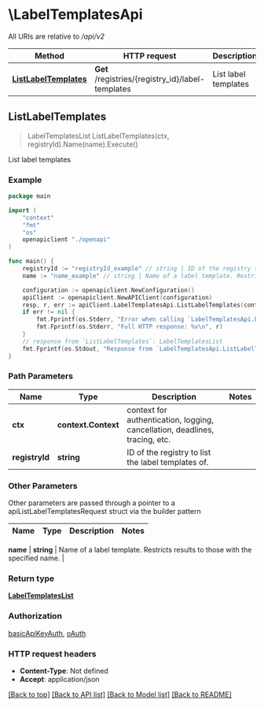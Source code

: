 # \LabelTemplatesApi

All URIs are relative to */api/v2*

Method | HTTP request | Description
------------- | ------------- | -------------
[**ListLabelTemplates**](LabelTemplatesApi.md#ListLabelTemplates) | **Get** /registries/{registry_id}/label-templates | List label templates



## ListLabelTemplates

> LabelTemplatesList ListLabelTemplates(ctx, registryId).Name(name).Execute()

List label templates



### Example

```go
package main

import (
    "context"
    "fmt"
    "os"
    openapiclient "./openapi"
)

func main() {
    registryId := "registryId_example" // string | ID of the registry to list the label templates of.
    name := "name_example" // string | Name of a label template. Restricts results to those with the specified name. (optional)

    configuration := openapiclient.NewConfiguration()
    apiClient := openapiclient.NewAPIClient(configuration)
    resp, r, err := apiClient.LabelTemplatesApi.ListLabelTemplates(context.Background(), registryId).Name(name).Execute()
    if err != nil {
        fmt.Fprintf(os.Stderr, "Error when calling `LabelTemplatesApi.ListLabelTemplates``: %v\n", err)
        fmt.Fprintf(os.Stderr, "Full HTTP response: %v\n", r)
    }
    // response from `ListLabelTemplates`: LabelTemplatesList
    fmt.Fprintf(os.Stdout, "Response from `LabelTemplatesApi.ListLabelTemplates`: %v\n", resp)
}
```

### Path Parameters


Name | Type | Description  | Notes
------------- | ------------- | ------------- | -------------
**ctx** | **context.Context** | context for authentication, logging, cancellation, deadlines, tracing, etc.
**registryId** | **string** | ID of the registry to list the label templates of. | 

### Other Parameters

Other parameters are passed through a pointer to a apiListLabelTemplatesRequest struct via the builder pattern


Name | Type | Description  | Notes
------------- | ------------- | ------------- | -------------

 **name** | **string** | Name of a label template. Restricts results to those with the specified name. | 

### Return type

[**LabelTemplatesList**](LabelTemplatesList.md)

### Authorization

[basicApiKeyAuth](../README.md#basicApiKeyAuth), [oAuth](../README.md#oAuth)

### HTTP request headers

- **Content-Type**: Not defined
- **Accept**: application/json

[[Back to top]](#) [[Back to API list]](../README.md#documentation-for-api-endpoints)
[[Back to Model list]](../README.md#documentation-for-models)
[[Back to README]](../README.md)

